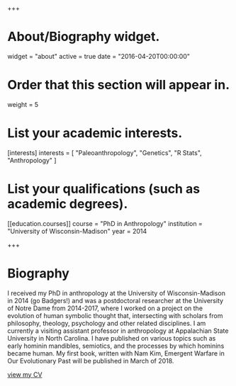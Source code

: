 +++
# About/Biography widget.
widget = "about"
active = true
date = "2016-04-20T00:00:00"

# Order that this section will appear in.
weight = 5

# List your academic interests.
[interests]
  interests = [
    "Paleoanthropology",
    "Genetics",
    "R Stats",
    "Anthropology"
  ]

# List your qualifications (such as academic degrees).
[[education.courses]]
  course = "PhD in Anthropology"
  institution = "University of Wisconsin-Madison"
  year = 2014


 
+++

# Biography

I received my PhD in anthropology at the University of Wisconsin-Madison in 2014 (go Badgers!) and was a postdoctoral researcher at the University of Notre Dame from 2014-2017, where I worked on a project on the evolution of human symbolic thought that, intersecting with scholars from philosophy, theology, psychology and other related disciplines. I am  currently a visiting assistant professor in anthropology at Appalachian State University in North Carolina. I have published on various topics such as early hominin mandibles, semiotics, and the processes by which hominins became human. My first book, written with Nam Kim, Emergent Warfare in Our Evolutionary Past will be published in March of 2018.

[view my CV](https://drive.google.com/file/d/1H6-SRexn-CjX8Hr3JShZ61to-eYqqZtS/view?usp=sharing)